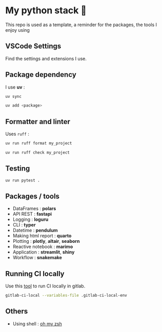 # My python stack :rocket:

This repo is used as a template, a reminder for the packages, the tools I enjoy using

## VSCode Settings

Find the settings and extensions I use.

## Package dependency

I use **uv** :

```bash
uv sync
```

```bash
uv add <package>
```

## Formatter and linter

Uses `ruff` :

```bash
uv run ruff format my_project
```

```bash
uv run ruff check my_project 
```

## Testing 

```bash
uv run pytest .
```

## Packages / tools  

- DataFrames : **polars**
- API REST : **fastapi**
- Logging : **loguru**
- CLI : **typer**
- Datetime : **pendulum**
- Making html report : **quarto**
- Plotting : **plotly**, **altair**, **seaborn**
- Reactive notebook : **marimo**
- Application : **streamlit**, **shiny**
- Workflow : **snakemake**

## Running CI locally 

Use this [tool](https://github.com/firecow/gitlab-ci-local) to run CI locally in gitlab.

```bash
gitlab-ci-local --variables-file .gitlab-ci-local-env
```

## Others 

- Using shell : [oh my zsh](https://ohmyz.sh/)





